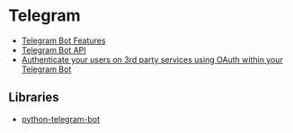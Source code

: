 # Telegram

- [Telegram Bot Features](https://core.telegram.org/bots/features)
- [Telegram Bot API](https://core.telegram.org/bots/api)
- [Authenticate your users on 3rd party services using OAuth within your Telegram Bot](https://medium.com/@frederic.henri/authenticate-your-users-on-3rd-party-services-using-oauth-within-your-telegram-bot-b0003764e83e)

## Libraries
- [python-telegram-bot](https://python-telegram-bot.org/)
